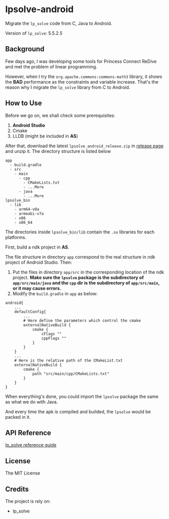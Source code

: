 # lpsolve-android
Migrate the `lp_solve` code from C, Java to Android.

Version of `lp_solve`: 5.5.2.5

## Background

Few days ago, I was developing some tools for Princess Connect ReDive and met the problem of linear programming.   

However, when I try the `org.apache.commons:commons-math3` library, it shows the **BAD** performance as the constraints and variable increase. That's the reason why I migrate the `lp_solve` library from C to Android.

## How to Use

Before we go on, we shall check some prerequisites:

1. **Android Studio**
2. Cmake
3. LLDB (might be included in **AS**)

After that, download the latest `lpsolve_android_release.zip` in [release page](https://github.com/leonardodalinky/lpsolve-android/releases) and unzip it. The directory structure is listed below

```
app
  - build.gradle
  - src
    - main
      - cpp
        - CMakeLists.txt
        - ...More
      - java
        - ...More
lpsolve_bin
  - lib
    - arm64-v8a
    - armeabi-v7a
    - x86
    - x86_64
```

The directories inside `lpsolve_bin/lib` contain the `.so` libraries for each platforms.   

First, build a ndk project in **AS**.  

The file structure in directory `app` correspond to the real structure in ndk project of Android Studio. Then:

1. Put the files in directory `app/src` in the corresponding location of the ndk project. **Make sure the `lpsolve` package is the subdirectory of `app/src/main/java` and the `cpp` dir is the subdirectory of `app/src/main`, or it may cause errors.**
2. Modify the `build.gradle` in `app` as below:

```
android{
	...
	defaultConfig{
		...
		# Here define the parameters which control the cmake
        externalNativeBuild {
            cmake {
                cFlags ""
                cppFlags ""
            }
        }
	}
	...
	# Here is the relative path of the CMakeList.txt
    externalNativeBuild {
        cmake {
            path "src/main/cpp/CMakeLists.txt"
        }
    }
}
```

When everything's done, you could import the `lpsolve` package the same as what we do with Java.   

And every time the apk is compiled and builded, the `lpsolve` would be packed in it.

## API Reference

[lp_solve reference guide](http://lpsolve.sourceforge.net/5.5/)

## License

The MIT License

## Credits

The project is rely on:

* lp_solve

